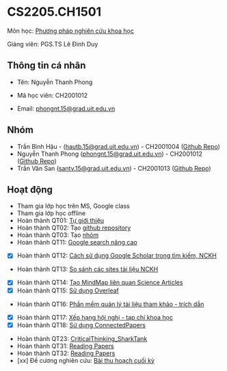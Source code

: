 # CS2205.CH1501

Môn học: [Phương pháp nghiên cứu khoa học](https://classroom.google.com/u/1/c/MjU1MDMxNDMzMDk5)

Giảng viên: PGS.TS Lê Đình Duy

## Thông tin cá nhân

- Tên: Nguyễn Thanh Phong

- Mã học viên: CH2001012

- Email: [phongnt.15@grad.uit.edu.vn](mailto:phongnt.15@grad.uit.edu.vn)

  

## Nhóm

- Trần Bình Hậu - (hautb.15@grad.uit.edu.vn) - CH2001004 ([Github Repo](https://github.com/hautb15/CS2205.CH1501))
- Nguyễn Thanh Phong (phongnt.15@grad.uit.edu.vn) - CH2001012 ([Github Repo](https://github.com/phongpirik/CS2205.CH1501))
- Trần Văn San (santv.15@grad.uit.edu.vn) - CH2001013 ([Github Repo](https://github.com/CS2225CH2001013/CS2205.CH1501))

## Hoạt động


- Tham gia lớp học trên MS, Google class
- Tham gia lớp học offline
- Hoàn thành QT01: [Tự giới thiệu](https://classroom.google.com/u/1/c/MjU1MDMxNDMzMDk5/m/Mjg3NzY4OTA3OTE1/details)
- Hoàn thành QT02: Tạo [github repository](https://github.com/phongpirik/CS2205.CH1501)
- Hoàn thành QT03: Tạo [nhóm](https://classroom.google.com/u/1/c/MjU1MDMxNDMzMDk5/m/Mjg3NzY4OTA3OTU4/details)
- Hoàn thành QT11: [Google search nâng cao](https://classroom.google.com/u/2/c/MjU1MDMxNDMzMDk5/m/Mjk4NTY3NTk0MjA4/details)
- [x] Hoàn thành QT12: [Cách sử dụng Google Scholar trong tìm kiếm, NCKH](https://github.com/hautb15/CS2205.CH1501/blob/main/QT/QT12.md)
- Hoàn thành QT13: [So sánh các sites tài liệu NCKH](https://github.com/hautb15/CS2205.CH1501/blob/main/QT/QT13.md)
- [x] Hoàn thành QT14: [Tạo MindMap liên quan Science Articles](https://github.com/hautb15/CS2205.CH1501/blob/main/QT/QT14.md)
- [x] Hoàn thành QT15: [Sử dụng Overleaf](https://github.com/hautb15/CS2205.CH1501/blob/main/QT/QT15.md)
- Hoàn thành QT16: [Phần mềm quản lý tài liệu tham khảo - trích dẫn](https://github.com/hautb15/CS2205.CH1501/blob/main/QT/QT16.md)
- [x] Hoàn thành QT17: [Xếp hạng hội nghị - tạp chí khoa học](https://github.com/hautb15/CS2205.CH1501/blob/main/QT/QT17.md)
- [x] Hoàn thành QT18: [Sử dụng ConnectedPapers](https://github.com/hautb15/CS2205.CH1501/blob/main/QT/QT18.md)
- Hoàn thành QT23: [CriticalThinking_SharkTank](https://github.com/hautb15/CS2205.CH1501/blob/main/QT/QT23.md)
- Hoàn thành QT31: [Reading Papers](https://github.com/hautb15/CS2205.CH1501/blob/main/QT/QT31.md)
- Hoàn thành QT32: [Reading Papers](https://github.com/hautb15/CS2205.CH1501/blob/main/QT/QT32.md)
- [xx] Đề cương nghiên cứu: [Bài thu hoạch cuối kỳ](https://github.com/phongpirik/CS2205.CH1501/blob/main/CS2205.CH1501.RM.FinalReport.CH2001012.pdf) 

